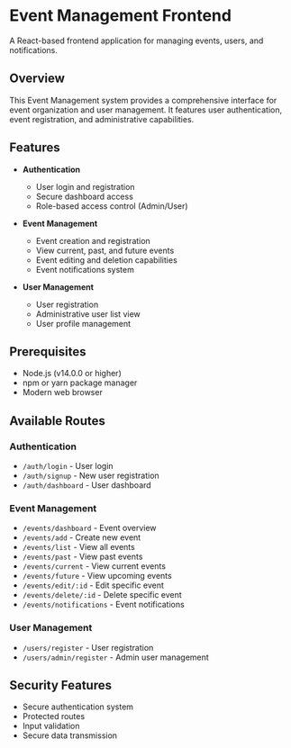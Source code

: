 # Event Management Frontend

A React-based frontend application for managing events, users, and notifications.

## Overview

This Event Management system provides a comprehensive interface for event organization and user management. It features user authentication, event registration, and administrative capabilities.

## Features

- **Authentication**
  - User login and registration
  - Secure dashboard access
  - Role-based access control (Admin/User)

- **Event Management**
  - Event creation and registration
  - View current, past, and future events
  - Event editing and deletion capabilities
  - Event notifications system

- **User Management**
  - User registration
  - Administrative user list view
  - User profile management


## Prerequisites

- Node.js (v14.0.0 or higher)
- npm or yarn package manager
- Modern web browser


## Available Routes

### Authentication
- `/auth/login` - User login
- `/auth/signup` - New user registration
- `/auth/dashboard` - User dashboard

### Event Management
- `/events/dashboard` - Event overview
- `/events/add` - Create new event
- `/events/list` - View all events
- `/events/past` - View past events
- `/events/current` - View current events
- `/events/future` - View upcoming events
- `/events/edit/:id` - Edit specific event
- `/events/delete/:id` - Delete specific event
- `/events/notifications` - Event notifications

### User Management
- `/users/register` - User registration
- `/users/admin/register` - Admin user management

## Security Features

- Secure authentication system
- Protected routes
- Input validation
- Secure data transmission
